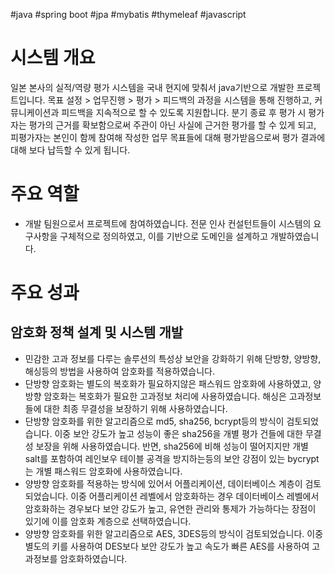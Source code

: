 #java #spring boot #jpa #mybatis #thymeleaf #javascript

# 시스템 개요
일본 본사의 실적/역량 평가 시스템을 국내 현지에 맞춰서 java기반으로 개발한 프로젝트입니다. 목표 설정 > 업무진행 > 평가 > 피드백의 과정을 시스템을 통해 진행하고, 커뮤니케이션과 피드백을 지속적으로 할 수 있도록 지원합니다.
분기 종료 후 평가 시 평가자는 평가의 근거를 확보함으로써 주관이 아닌 사실에 근거한 평가를 할 수 있게 되고, 피평가자는 본인이 함께 참여해 작성한 업무 목표들에 대해 평가받음으로써 평가 결과에 대해 보다 납득할 수 있게 됩니다.

# 주요 역할
- 개발 팀원으로서 프로젝트에 참여하였습니다. 전문 인사 컨설턴트들이 시스템의 요구사항을 구체적으로 정의하였고, 이를 기반으로 도메인을 설계하고 개발하였습니다.

# 주요 성과
## 암호화 정책 설계 및 시스템 개발
- 민감한 고과 정보를 다루는 솔루션의 특성상 보안을 강화하기 위해 단방향, 양방향, 해싱등의 방법을 사용하여 암호화를 적용하였습니다.
- 단방향 암호화는 별도의 복호화가 필요하지않은 패스워드 암호화에 사용하였고, 양방향 암호화는 복호화가 필요한 고과정보 처리에 사용하였습니다. 해싱은 고과정보들에 대한 최종 무결성을 보장하기 위해 사용하였습니다.
- 단방향 암호화를 위한 알고리즘으로 md5, sha256, bcrypt등의 방식이 검토되었습니다. 이중 보안 강도가 높고 성능이 좋은 sha256을 개별 평가 건들에 대한 무결성 보장을 위해 사용하였습니다. 반면, sha256에 비해 성능이 떨어지지만 개별 salt를 포함하여 레인보우 테이블 공격을 방지하는등의 보안 강점이 있는 bycrypt는 개별 패스워드 암호화에 사용하였습니다.
- 양방향 암호화를 적용하는 방식에 있어서 어플리케이션, 데이터베이스 계층이 검토 되었습니다. 이중 어플리케이션 레벨에서 암호화하는 경우 데이터베이스 레벨에서 암호화하는 경우보다 보안 강도가 높고, 유연한 관리와 통제가 가능하다는 장점이 있기에 이를 암호화 계층으로 선택하였습니다.
- 양방향 암호화를 위한 알고리즘으로 AES, 3DES등의 방식이 검토되었습니다. 이중 별도의 키를 사용하여 DES보다 보안 강도가 높고 속도가 빠른 AES를 사용하여 고과정보를 암호화하였습니다.